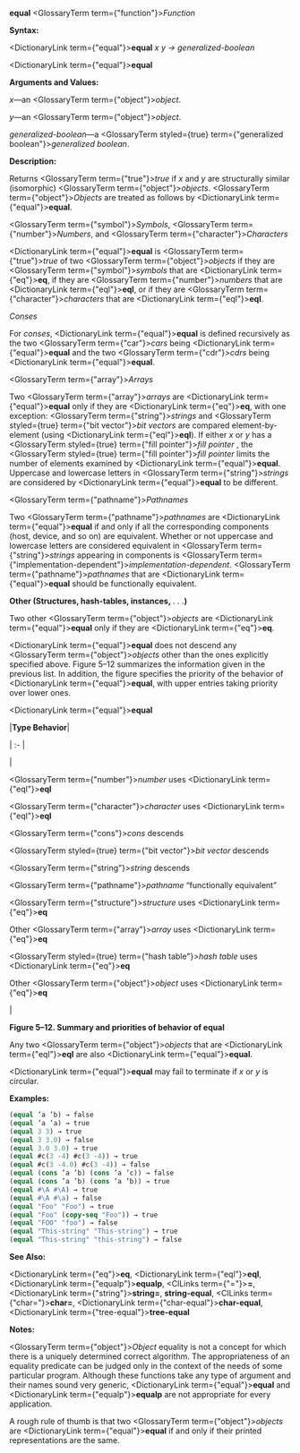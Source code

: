 **equal** <GlossaryTerm  term={"function"}><i>Function</i></GlossaryTerm>

**Syntax:**

<DictionaryLink  term={"equal"}><b>equal</b></DictionaryLink> *x y → generalized-boolean*

<DictionaryLink  term={"equal"}><b>equal</b></DictionaryLink>

**Arguments and Values:**

*x*—an <GlossaryTerm  term={"object"}><i>object</i></GlossaryTerm>.

*y*—an <GlossaryTerm  term={"object"}><i>object</i></GlossaryTerm>.

*generalized-boolean*—a <GlossaryTerm styled={true} term={"generalized boolean"}><i>generalized boolean</i></GlossaryTerm>.

**Description:**

Returns <GlossaryTerm  term={"true"}><i>true</i></GlossaryTerm> if *x* and *y* are structurally similar (isomorphic) <GlossaryTerm  term={"object"}><i>objects</i></GlossaryTerm>. <GlossaryTerm  term={"object"}><i>Objects</i></GlossaryTerm> are treated as follows by <DictionaryLink  term={"equal"}><b>equal</b></DictionaryLink>.

<GlossaryTerm  term={"symbol"}><i>Symbols</i></GlossaryTerm>, <GlossaryTerm  term={"number"}><i>Numbers</i></GlossaryTerm>, and <GlossaryTerm  term={"character"}><i>Characters</i></GlossaryTerm>

<DictionaryLink  term={"equal"}><b>equal</b></DictionaryLink> is <GlossaryTerm  term={"true"}><i>true</i></GlossaryTerm> of two <GlossaryTerm  term={"object"}><i>objects</i></GlossaryTerm> if they are <GlossaryTerm  term={"symbol"}><i>symbols</i></GlossaryTerm> that are <DictionaryLink  term={"eq"}><b>eq</b></DictionaryLink>, if they are <GlossaryTerm  term={"number"}><i>numbers</i></GlossaryTerm> that are <DictionaryLink  term={"eql"}><b>eql</b></DictionaryLink>, or if they are <GlossaryTerm  term={"character"}><i>characters</i></GlossaryTerm> that are <DictionaryLink  term={"eql"}><b>eql</b></DictionaryLink>.

*Conses*

For *conses*, <DictionaryLink  term={"equal"}><b>equal</b></DictionaryLink> is defined recursively as the two <GlossaryTerm  term={"car"}><i>cars</i></GlossaryTerm> being <DictionaryLink  term={"equal"}><b>equal</b></DictionaryLink> and the two <GlossaryTerm  term={"cdr"}><i>cdrs</i></GlossaryTerm> being <DictionaryLink  term={"equal"}><b>equal</b></DictionaryLink>.

<GlossaryTerm  term={"array"}><i>Arrays</i></GlossaryTerm>

Two <GlossaryTerm  term={"array"}><i>arrays</i></GlossaryTerm> are <DictionaryLink  term={"equal"}><b>equal</b></DictionaryLink> only if they are <DictionaryLink  term={"eq"}><b>eq</b></DictionaryLink>, with one exception: <GlossaryTerm  term={"string"}><i>strings</i></GlossaryTerm> and <GlossaryTerm styled={true} term={"bit vector"}><i>bit vectors</i></GlossaryTerm> are compared element-by-element (using <DictionaryLink  term={"eql"}><b>eql</b></DictionaryLink>). If either *x* or *y* has a <GlossaryTerm styled={true} term={"fill pointer"}><i>fill pointer</i></GlossaryTerm> , the <GlossaryTerm styled={true} term={"fill pointer"}><i>fill pointer</i></GlossaryTerm> limits the number of elements examined by <DictionaryLink  term={"equal"}><b>equal</b></DictionaryLink>. Uppercase and lowercase letters in <GlossaryTerm  term={"string"}><i>strings</i></GlossaryTerm> are considered by <DictionaryLink  term={"equal"}><b>equal</b></DictionaryLink> to be different.

<GlossaryTerm  term={"pathname"}><i>Pathnames</i></GlossaryTerm>

Two <GlossaryTerm  term={"pathname"}><i>pathnames</i></GlossaryTerm> are <DictionaryLink  term={"equal"}><b>equal</b></DictionaryLink> if and only if all the corresponding components (host, device, and so on) are equivalent. Whether or not uppercase and lowercase letters are considered equivalent in <GlossaryTerm  term={"string"}><i>strings</i></GlossaryTerm> appearing in components is <GlossaryTerm  term={"implementation-dependent"}><i>implementation-dependent</i></GlossaryTerm>. <GlossaryTerm  term={"pathname"}><i>pathnames</i></GlossaryTerm> that are <DictionaryLink  term={"equal"}><b>equal</b></DictionaryLink> should be functionally equivalent.

**Other (Structures, hash-tables, instances,** *. . .***)**

Two other <GlossaryTerm  term={"object"}><i>objects</i></GlossaryTerm> are <DictionaryLink  term={"equal"}><b>equal</b></DictionaryLink> only if they are <DictionaryLink  term={"eq"}><b>eq</b></DictionaryLink>.

<DictionaryLink  term={"equal"}><b>equal</b></DictionaryLink> does not descend any <GlossaryTerm  term={"object"}><i>objects</i></GlossaryTerm> other than the ones explicitly specified above. Figure 5–12 summarizes the information given in the previous list. In addition, the figure specifies the priority of the behavior of <DictionaryLink  term={"equal"}><b>equal</b></DictionaryLink>, with upper entries taking priority over lower ones.

<DictionaryLink  term={"equal"}><b>equal</b></DictionaryLink>

|**Type Behavior**|

| :- |

|<p><GlossaryTerm  term={"number"}><i>number</i></GlossaryTerm> uses <DictionaryLink  term={"eql"}><b>eql</b></DictionaryLink> </p><p><GlossaryTerm  term={"character"}><i>character</i></GlossaryTerm> uses <DictionaryLink  term={"eql"}><b>eql</b></DictionaryLink> </p><p><GlossaryTerm  term={"cons"}><i>cons</i></GlossaryTerm> descends </p><p><GlossaryTerm styled={true} term={"bit vector"}><i>bit vector</i></GlossaryTerm> descends </p><p><GlossaryTerm  term={"string"}><i>string</i></GlossaryTerm> descends </p><p><GlossaryTerm  term={"pathname"}><i>pathname</i></GlossaryTerm> “functionally equivalent” </p><p><GlossaryTerm  term={"structure"}><i>structure</i></GlossaryTerm> uses <DictionaryLink  term={"eq"}><b>eq</b></DictionaryLink> </p><p>Other <GlossaryTerm  term={"array"}><i>array</i></GlossaryTerm> uses <DictionaryLink  term={"eq"}><b>eq</b></DictionaryLink> </p><p><GlossaryTerm styled={true} term={"hash table"}><i>hash table</i></GlossaryTerm> uses <DictionaryLink  term={"eq"}><b>eq</b></DictionaryLink> </p><p>Other <GlossaryTerm  term={"object"}><i>object</i></GlossaryTerm> uses <DictionaryLink  term={"eq"}><b>eq</b></DictionaryLink></p>|

**Figure 5–12. Summary and priorities of behavior of equal**

Any two <GlossaryTerm  term={"object"}><i>objects</i></GlossaryTerm> that are <DictionaryLink  term={"eql"}><b>eql</b></DictionaryLink> are also <DictionaryLink  term={"equal"}><b>equal</b></DictionaryLink>.

<DictionaryLink  term={"equal"}><b>equal</b></DictionaryLink> may fail to terminate if *x* or *y* is circular.

**Examples:**

```lisp
(equal ’a ’b) → false 
(equal ’a ’a) → true 
(equal 3 3) → true 
(equal 3 3.0) → false 
(equal 3.0 3.0) → true 
(equal #c(3 -4) #c(3 -4)) → true 
(equal #c(3 -4.0) #c(3 -4)) → false 
(equal (cons ’a ’b) (cons ’a ’c)) → false 
(equal (cons ’a ’b) (cons ’a ’b)) → true 
(equal #\A #\A) → true 
(equal #\A #\a) → false 
(equal "Foo" "Foo") → true 
(equal "Foo" (copy-seq "Foo")) → true 
(equal "FOO" "foo") → false 
(equal "This-string" "This-string") → true 
(equal "This-string" "this-string") → false 
```

**See Also:**

<DictionaryLink  term={"eq"}><b>eq</b></DictionaryLink>, <DictionaryLink  term={"eql"}><b>eql</b></DictionaryLink>, <DictionaryLink  term={"equalp"}><b>equalp</b></DictionaryLink>, <ClLinks  term={"="}><b>=</b></ClLinks>, <DictionaryLink  term={"string"}><b>string=</b></DictionaryLink>, **string-equal**, <ClLinks  term={"char="}><b>char=</b></ClLinks>, <DictionaryLink  term={"char-equal"}><b>char-equal</b></DictionaryLink>, <DictionaryLink  term={"tree-equal"}><b>tree-equal</b></DictionaryLink>

**Notes:**

<GlossaryTerm  term={"object"}><i>Object</i></GlossaryTerm> equality is not a concept for which there is a uniquely determined correct algorithm. The appropriateness of an equality predicate can be judged only in the context of the needs of some particular program. Although these functions take any type of argument and their names sound very generic, <DictionaryLink  term={"equal"}><b>equal</b></DictionaryLink> and <DictionaryLink  term={"equalp"}><b>equalp</b></DictionaryLink> are not appropriate for every application.

A rough rule of thumb is that two <GlossaryTerm  term={"object"}><i>objects</i></GlossaryTerm> are <DictionaryLink  term={"equal"}><b>equal</b></DictionaryLink> if and only if their printed representations are the same.
